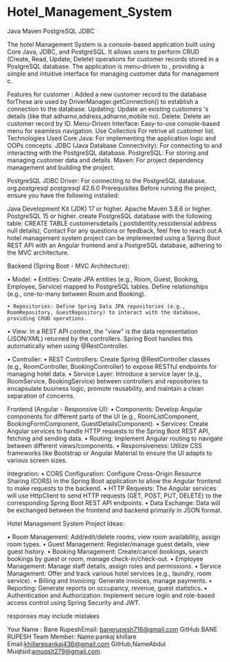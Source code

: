 # Hotel_Management_System
Java Maven PostgreSQL JDBC

The hotel Management System is a console-based application built using Core Java, JDBC, and PostgreSQL. It allows users to perform CRUD (Create, Read, Update, Delete) operations for customer records stored in a PostgreSQL database. The application is menu-driven to , providing a simple and intuitive interface for managing customer data for management c.

Features for customer : Added a new customer record to the database forThese are used by DriverManager.getConnection() to establish a connection to the database. Updating: Update an existing customers 's details (like that adharno,address,adharno,mobile no). Delete: Delete an customer record by ID. Menu-Driven Interface: Easy-to-use console-based menu for seamless navigation. Use Collectios For retrive all customer list. Technologies Used Core Java: For implementing the application logic and OOPs concepts. JDBC (Java Database Connectivity): For connecting to and interacting with the PostgreSQL database. PostgreSQL: For storing and managing customer data and details. Maven: For project dependency management and building the project. 

PostgreSQL JDBC Driver: For connecting to the PostgreSQL database. org.postgresql postgresql 42.6.0 Prerequisites Before running the project, ensure you have the following installed:

Java Development Kit (JDK) 17 or higher. Apache Maven 3.8.6 or higher. PostgreSQL 15 or higher. create PostgreSQL database with the following table: CREATE TABLE customersdetails (  postidentity,ressidensial address null details); Contact For any questions or feedback, feel free to reach out:A hotel management system project can be implemented using a Spring Boot REST API with an Angular frontend and a PostgreSQL database, adhering to the MVC architecture. 


Backend (Spring Boot - MVC Architecture): 

• Model: 
	• Entities: Create JPA entities (e.g., Room, Guest, Booking, Employee, Service) mapped to PostgreSQL tables. Define relationships (e.g., one-to-many between Room and Booking).
 
	• Repositories: Define Spring Data JPA repositories (e.g., RoomRepository, GuestRepository) to interact with the database, providing CRUD operations. 

• View: In a REST API context, the "view" is the data representation (JSON/XML) returned by the controllers. Spring Boot handles this automatically when using @RestController. 

• Controller: 
	• REST Controllers: Create Spring @RestController classes (e.g., RoomController, BookingController) to expose RESTful endpoints for managing hotel data. 
	• Service Layer: Introduce a service layer (e.g., RoomService, BookingService) between controllers and repositories to encapsulate business logic, promote reusability, and maintain a clean separation of concerns. 
 

Frontend (Angular - Responsive UI): 
• Components: Develop Angular components for different parts of the UI (e.g., RoomListComponent, BookingFormComponent, GuestDetailsComponent). 
• Services: Create Angular services to handle HTTP requests to the Spring Boot REST API, fetching and sending data. 
• Routing: Implement Angular routing to navigate between different views/components. 
• Responsiveness: Utilize CSS frameworks like Bootstrap or Angular Material to ensure the UI adapts to various screen sizes. 


Integration: 
• CORS Configuration: Configure Cross-Origin Resource Sharing (CORS) in the Spring Boot application to allow the Angular frontend to make requests to the backend. 
• HTTP Requests: The Angular services will use HttpClient to send HTTP requests (GET, POST, PUT, DELETE) to the corresponding Spring Boot REST API endpoints. 
• Data Exchange: Data will be exchanged between the frontend and backend primarily in JSON format. 

Hotel Management System Project Ideas: 

• Room Management: Add/edit/delete rooms, view room availability, assign room types.
• Guest Management: Register/manage guest details, view guest history. 
• Booking Management: Create/cancel bookings, search bookings by guest or room, manage check-in/check-out. 
• Employee Management: Manage staff details, assign roles and permissions. 
• Service Management: Offer and track various hotel services (e.g., laundry, room service). 
• Billing and Invoicing: Generate invoices, manage payments. 
• Reporting: Generate reports on occupancy, revenue, guest statistics. 
• Authentication and Authorization: Implement secure login and role-based access control using Spring Security and JWT. 

 responses may include mistakes 



Your Name : Bane RupeshEmail: banerupesh716@gmail.com GitHub BANE RUPESH Team Member: Name:pankaj khillare Email:khillarepankaj436@gmail.com GitHub,NameAbdul Muqtsid:amuqsit279@gmail.com.

